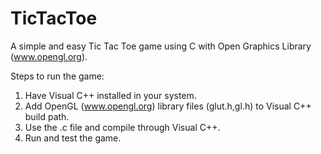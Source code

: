 TicTacToe
=========

A simple and easy Tic Tac Toe game using C with Open Graphics Library (www.opengl.org).

Steps to run the game:

1. Have Visual C++ installed in your system.
2. Add OpenGL (www.opengl.org) library files (glut.h,gl.h) to Visual C++ build path.
3. Use the .c file and compile through Visual C++.
4. Run and test the game.
